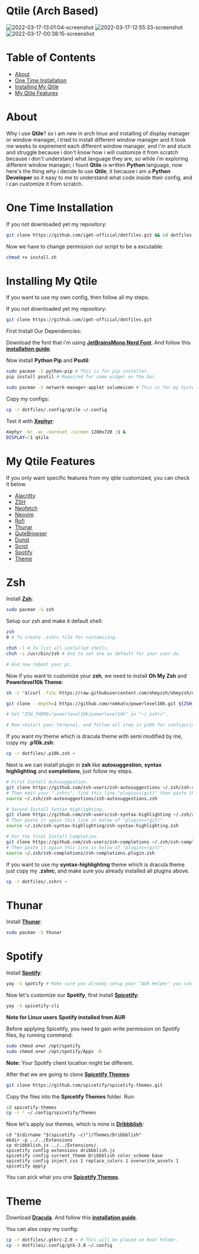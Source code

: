 # Qtile (Arch Based)

![2022-03-17-13:01:04-screenshot](https://user-images.githubusercontent.com/96023410/158740629-9960d26f-6fb0-479d-9d6c-ac4a26809ec3.png)
![2022-03-17-12:55:33-screenshot](https://user-images.githubusercontent.com/96023410/158740646-7eb3fb8f-626c-46c6-8ed2-36faa710e765.png)
![2022-03-17-00:38:15-screenshot](https://user-images.githubusercontent.com/96023410/158740655-76166b97-1cdb-4a86-8ae3-6d568a11174b.png)

# Table of Contents
- [About](#about)
- [One Time Installation](#one-time-installation)
- [Installing My Qtile](#installing-my-qtile)
- [My Qtile Features](#my-qtile-features)

# About

Why i use **Qtile**?
so i am new in arch linux and installing of display manager or window manager,
i tried to install different window manager and it took me weeks to expirement each different window manager,
and i'm and stuck and struggle because i don't know how i will customize it from scratch because i don't understand what language they are,
so while i'm exploring different window manager, i fount **Qtile** is written **Python** language, now here's the thing why i decide to use **Qtile**,
it because i am a **Python Developer** so it easy to me to understand what code inside their config, and i can customize it from scratch.

# One Time Installation

If you not downloaded yet my repository:

```bash
git clone https://github.com/igmt-official/dotfiles.git && cd dotfiles
```

Now we have to change permission our script to be a excutable:

```bash
chmod +x install.sh
```

# Installing My Qtile

If you want to use my own config, then follow all my steps.

If you not downloaded yet my repository:

```bash
git clone https://github.com/igmt-official/dotfiles.git
```

First Install Our Dependencies:

Download the font that i'm using **[JetBrainsMono Nerd Font](https://github.com/ryanoasis/nerd-fonts/releases/download/v2.1.0/JetBrainsMono.zip)**.
And follow this **[installation guide](https://github.com/igmt-official/dotfiles#font)**.

Now install **Python Pip** and **Psutil**:

```bash
sudo pacman -S python-pip # This is for pip installer.
pip install psutil # Required for some widget on the bar.

sudo pacman -S network-manager-applet volumeicon # This is for my System Tray.
```

Copy my configs:

```bash
cp -r dotfiles/.config/qtile ~/.config
```

Test it with **[Xephyr](https://wiki.archlinux.org/index.php/Xephyr)**:

```bash
Xephyr -br -ac -noreset -screen 1280x720 :1 &
DISPLAY=:1 qtile
```

# My Qtile Features

If you only want specific features from my qtile customized, you can check it below.

- [Alacritty](https://github.com/igmt-official/dotfiles/tree/main/.config/alacritty)
- [ZSH](#zsh)
- [Neofetch](https://github.com/igmt-official/dotfiles/tree/main/.config/neofetch)
- [Neovim](https://github.com/igmt-official/dotfiles/tree/main/.config/nvim)
- [Rofi](https://github.com/igmt-official/dotfiles/tree/main/.config/rofi)
- [Thunar](#thunar)
- [QuteBrowser](https://github.com/igmt-official/dotfiles/tree/main/.config/qutebrowser)
- [Dunst](https://github.com/igmt-official/dotfiles/tree/main/.config/dunst)
- [Scrot](https://github.com/igmt-official/dotfiles/tree/main/.config/scrot)
- [Spotify](#spotify)
- [Theme](#theme)

# Zsh

Install **[Zsh](https://github.com/ohmyzsh/ohmyzsh/wiki/Installing-ZSH)**:

```bash
sudo pacman -S zsh
```

Setup our zsh and make it default shell:

```bash
zsh
0 # To create .zshrc file for customizing.

chsh -l # To list all installed shells.
chsh -s /usr/bin/zsh # And to set one as default for your user do.

# And now reboot your pc.
```

Now if you want to customize your **zsh**, we need to install **Oh My Zsh** and **Powerlevel10k Theme**:

```bash
sh -c "$(curl -fsSL https://raw.githubusercontent.com/ohmyzsh/ohmyzsh/master/tools/install.sh)" # This is for installing "Oh My Zsh".

git clone --depth=1 https://github.com/romkatv/powerlevel10k.git ${ZSH_CUSTOM:-$HOME/.oh-my-zsh/custom}/themes/powerlevel10k # Next install our "powerlevel10k theme".

# Set "ZSH_THEME="powerlevel10k/powerlevel10k" in "~/.zshrc".

# Now restart your terminal, and follow all step in p10k for configuring your style. 
```
If you want my theme which is dracula theme with semi modified by me, copy my **.p10k.zsh**:

```bash
cp -r dotfiles/.p10k.zsh ~
```

Next is we can install plugin in **zsh** like **autosuggestion**, **syntax highlighting** and **completions**,
just follow my steps.

```bash
# First Install Autosuggestion.
git clone https://github.com/zsh-users/zsh-autosuggestions ~/.zsh/zsh-autosuggestions
# Then edit your ".zshrc", find this line "plugins=(git)" then paste this line below that code.
source ~/.zsh/zsh-autosuggestions/zsh-autosuggestions.zsh

# Second Install Syntax Highlighting.
git clone https://github.com/zsh-users/zsh-syntax-highlighting ~/.zsh/zsh-syntax-highlighting
# Then paste it again this line in below of "plugins=(git)".
source ~/.zsh/zsh-syntax-highlighting/zsh-syntax-highlighting.zsh

# For the final Install Completion.
git clone https://github.com/zsh-users/zsh-completions ~/.zsh/zsh-completions
# Then paste it again this line in below of "plugins=(git)".
source ~/.zsh/zsh-completions/zsh-completions.plugin.zsh
```

If you want to use my **syntax-highlighting** theme which is dracula theme just copy my **.zshrc**, and make sure you already installed all plugins above.

```bash
cp -r dotfiles/.zshrc ~
```

# Thunar

Install **[Thunar](https://wiki.archlinux.org/title/thunar)**:

```bash
sudo pacman -S thunar
```

# Spotify

Install **[Spotify](https://wiki.archlinux.org/title/spotify)**:

```bash
yay -S spotify # Make sure you already setup your "AUR Helper" you can find my tutorial in home page of this dotfiles repository.
```

Now let's customize our **Spotify**, first install **[Spicetify](https://github.com/spicetify/spicetify-cli/wiki/Installation#shell-pre-built-binary---recommended)**:

```bash
yay -S spicetify-cli
```

**Note for Linux users**
**Spotify installed from AUR**

Before applying Spicetify, you need to gain write permission on Spotify files, by running command:

```bash
sudo chmod a+wr /opt/spotify
sudo chmod a+wr /opt/spotify/Apps -R
```

**Note:** Your Spotify client location might be different.

After that we are going to clone **[Spicetify Themes](https://github.com/spicetify/spicetify-themes)**:

```bash
git clone https://github.com/spicetify/spicetify-themes.git
```

Copy the files into the **Spicetify Themes** folder. Run:

```bash
cd spicetify-themes
cp -r * ~/.config/spicetify/Themes
```

Now let's apply our themes, which is mine is **[Dribbblish](https://github.com/spicetify/spicetify-themes/tree/master/Dribbblish)**:

```
cd "$(dirname "$(spicetify -c)")/Themes/Dribbblish"
mkdir -p ../../Extensions
cp dribbblish.js ../../Extensions/.
spicetify config extensions dribbblish.js
spicetify config current_theme Dribbblish color_scheme base
spicetify config inject_css 1 replace_colors 1 overwrite_assets 1
spicetify apply
```

You can pick what you one **[Spicetify Themes](https://github.com/spicetify/spicetify-themes)**.

# Theme

Download **[Dracula](https://www.gnome-look.org/s/Gnome/p/1687249)**.
And follow this **[installation guide](https://github.com/igmt-official/dotfiles#gtk-theming)**.

You can also copy my config:

```bash
cp -r dotfiles/.gtkrc-2.0 ~ # This will be placed on Root Folder.
cp -r dotfiles/.config/gtk-3.0 ~/.config
```
